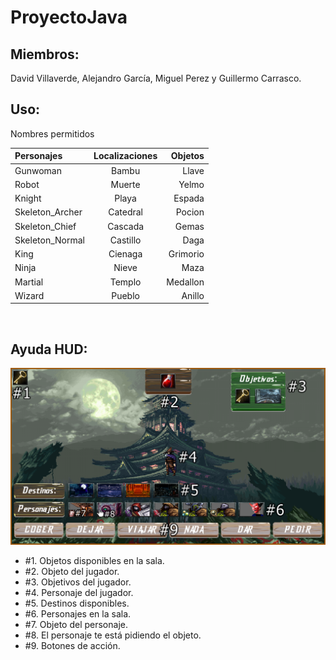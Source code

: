 # ProyectoJava

## Miembros:

David Villaverde, Alejandro García, Miguel Perez y Guillermo Carrasco.
<br>

## Uso:

 Nombres permitidos 

| Personajes      | Localizaciones | Objetos  |
| :-------------  |:-------------: | -------: |
| Gunwoman        | Bambu          | Llave    |
| Robot           | Muerte         | Yelmo    |
| Knight          | Playa          | Espada   |
| Skeleton_Archer | Catedral       | Pocion   |
| Skeleton_Chief  | Cascada        | Gemas    |
| Skeleton_Normal | Castillo       | Daga     |
| King            | Cienaga        | Grimorio |
| Ninja           | Nieve          | Maza     |
| Martial         | Templo         | Medallon |
| Wizard          | Pueblo         | Anillo   |

<br>

## Ayuda HUD:

![Imagen de ayuda del HUD](/rpg/recursos/Ayuda.png)
* #1. Objetos disponibles en la sala.
* #2. Objeto del jugador.
* #3. Objetivos del jugador.
* #4. Personaje del jugador.
* #5. Destinos disponibles.
* #6. Personajes en la sala.
* #7. Objeto del personaje.
* #8. El personaje te está pidiendo el objeto.
* #9. Botones de acción.
